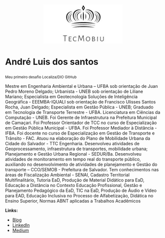 <p align="center">
  <img src="https://raw.githubusercontent.com/TECMOBIU/desafio1_dio_github/102ddea008cf842ba412ae676dbfed61301057f6/Logo%201.1.JPG" >
</p>

# André Luis dos santos
<sub>Meu primeiro desafio Localiza/DIO GitHub</sub>

Mestre em Engenharia Ambiental e Urbana – UFBA sob orientação de Juan Pedro Moreno Delgado;
Urbanista - UNEB sob orientação de Liliane Mariano; Especialista em Geotecnologia Soluções de
Inteligência Geográfica - EEEMBA-IQUALI sob orientação de Francisco Ulisses Santos Rocha, Juan
Delgado; Especialista em Gestão Pública - UNEB; Graduado em Tecnologia de Transporte Terrestre -
UFBA. Licenciatura em Ciências da Computação - UNEB. Foi Gerente de Infraestrutura na Prefeitura
Municipal de Camaçari. Foi Professor Orientador de TCC no curso de Especialização em Gestão Pública
Municipal - UFBA. Foi Professor Mediador à Distância - IFBA. Foi docente no curso de Especialização em
Gestão de Transporte e Trânsito - FAC. Atuou na elaboração do Plano de Mobilidade Urbana da Cidade
do Salvador - TTC Engenharia. Desenvolveu atividades de Geoprocessamento, infraestrutura de
transportes, mobilidade urbana; Planejamento e Gestão Urbana Regional - SEDUR/Ba. Desenvolveu
atividades de monitoramento em tempo real do transporte público, auxiliando no desenvolvimento de
atividades de planejamento e Gestão do transporte – CCO/SEMOB - Prefeitura de Salvador. Tem
conhecimentos nas áreas de Fiscalização Ambiental - SENAI, Cadastro Territorial Multifinalitário, Tutoria
EaD, Produção de Material Didático para EaD, Educação a Distância no Contexto Educação Profissional,
Gestão e Planejamento Pedagógico da EaD, TIC na EaD, Produção de Áudio e Vídeo para EAD, Educação
Inclusiva no Processo de Alfabetização, Didática no Ensino Superior, Normas ABNT aplicadas a Trabalhos
Acadêmicos



**Links:**
* [Blog](https://tecmobiu.blogspot.com/)
* [LinkedIn](https://bit.ly/3rYwE8q)
* [Medium](https://medium.com/@santosal.urb)
